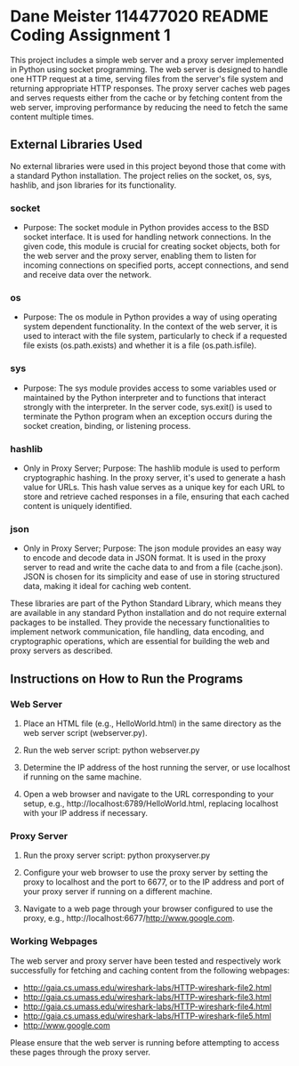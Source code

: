# Dane Meister 114477020 README Coding Assignment 1

This project includes a simple web server and a proxy server implemented in Python using socket programming. The web server is designed to handle one HTTP request at a time, serving files from the server's file system and returning appropriate HTTP responses. The proxy server caches web pages and serves requests either from the cache or by fetching content from the web server, improving performance by reducing the need to fetch the same content multiple times.

## External Libraries Used
No external libraries were used in this project beyond those that come with a standard Python installation. The project relies on the socket, os, sys, hashlib, and json libraries for its functionality.

### socket
- Purpose: The socket module in Python provides access to the BSD socket interface. It is used for handling network connections. In the given code, this module is crucial for creating socket objects, both for the web server and the proxy server, enabling them to listen for incoming connections on specified ports, accept connections, and send and receive data over the network.

### os
- Purpose: The os module in Python provides a way of using operating system dependent functionality. In the context of the web server, it is used to interact with the file system, particularly to check if a requested file exists (os.path.exists) and whether it is a file (os.path.isfile).

### sys
- Purpose: The sys module provides access to some variables used or maintained by the Python interpreter and to functions that interact strongly with the interpreter. In the server code, sys.exit() is used to terminate the Python program when an exception occurs during the socket creation, binding, or listening process.

### hashlib
- Only in Proxy Server; Purpose: The hashlib module is used to perform cryptographic hashing. In the proxy server, it's used to generate a hash value for URLs. This hash value serves as a unique key for each URL to store and retrieve cached responses in a file, ensuring that each cached content is uniquely identified.

### json
- Only in Proxy Server; Purpose: The json module provides an easy way to encode and decode data in JSON format. It is used in the proxy server to read and write the cache data to and from a file (cache.json). JSON is chosen for its simplicity and ease of use in storing structured data, making it ideal for caching web content.

These libraries are part of the Python Standard Library, which means they are available in any standard Python installation and do not require external packages to be installed. They provide the necessary functionalities to implement network communication, file handling, data encoding, and cryptographic operations, which are essential for building the web and proxy servers as described.

## Instructions on How to Run the Programs

### Web Server

1. Place an HTML file (e.g., HelloWorld.html) in the same directory as the web server script (webserver.py).

2. Run the web server script:
python webserver.py

3. Determine the IP address of the host running the server, or use localhost if running on the same machine.

4. Open a web browser and navigate to the URL corresponding to your setup, e.g., http://localhost:6789/HelloWorld.html, replacing localhost with your IP address if necessary.

### Proxy Server

1. Run the proxy server script:
python proxyserver.py

2. Configure your web browser to use the proxy server by setting the proxy to localhost and the port to 6677, or to the IP address and port of your proxy server if running on a different machine.

3. Navigate to a web page through your browser configured to use the proxy, e.g., http://localhost:6677/http://www.google.com.

### Working Webpages

The web server and proxy server have been tested and respectively work successfully for fetching and caching content from the following webpages:

- http://gaia.cs.umass.edu/wireshark-labs/HTTP-wireshark-file2.html
- http://gaia.cs.umass.edu/wireshark-labs/HTTP-wireshark-file3.html
- http://gaia.cs.umass.edu/wireshark-labs/HTTP-wireshark-file4.html
- http://gaia.cs.umass.edu/wireshark-labs/HTTP-wireshark-file5.html
- http://www.google.com 


Please ensure that the web server is running before attempting to access these pages through the proxy server.

